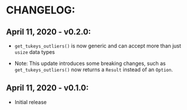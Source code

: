 # CHANGELOG:

## April 11, 2020 - v0.2.0:
- `get_tukeys_outliers()` is now generic and can accept more than just `usize`
  data types

- Note: This update introduces some breaking changes, such as
  `get_tukeys_outliers()` now returns a `Result` instead of an `Option`.

## April 11, 2020 - v0.1.0:
- Initial release
